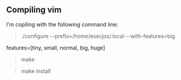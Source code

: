 ## Compiling vim

I'm copiling with the following command line:

>./configure --prefix=/home/esecjos/.local --with-features=big

features=[tiny, small, normal, big, huge]

>make

>make install